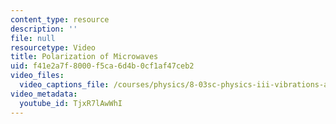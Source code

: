 ```yaml
---
content_type: resource
description: ''
file: null
resourcetype: Video
title: Polarization of Microwaves
uid: f41e2a7f-8000-f5ca-6d4b-0cf1af47ceb2
video_files:
  video_captions_file: /courses/physics/8-03sc-physics-iii-vibrations-and-waves-fall-2016/part-iii-optics/lecture-17/copy3_of_lecture-17-video/TjxR7lAwWhI.vtt
video_metadata:
  youtube_id: TjxR7lAwWhI
---
```

